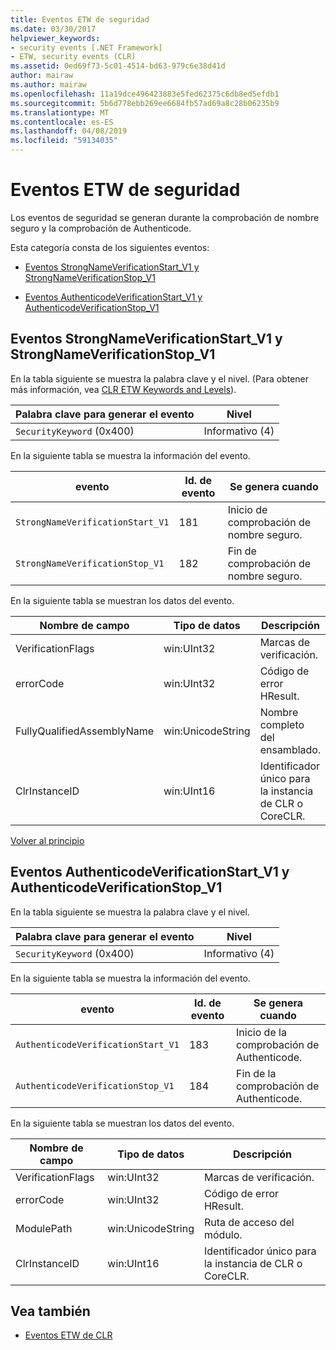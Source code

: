 ```yaml
---
title: Eventos ETW de seguridad
ms.date: 03/30/2017
helpviewer_keywords:
- security events [.NET Framework]
- ETW, security events (CLR)
ms.assetid: 0ed69f73-5c01-4514-bd63-979c6e38d41d
author: mairaw
ms.author: mairaw
ms.openlocfilehash: 11a19dce496423883e5fed62375c6db8ed5efdb1
ms.sourcegitcommit: 5b6d778ebb269ee6684fb57ad69a8c28b06235b9
ms.translationtype: MT
ms.contentlocale: es-ES
ms.lasthandoff: 04/08/2019
ms.locfileid: "59134035"
---
```

# <a name="security-etw-events"></a>Eventos ETW de seguridad
<a name="top"></a> Los eventos de seguridad se generan durante la comprobación de nombre seguro y la comprobación de Authenticode.  
  
 Esta categoría consta de los siguientes eventos:  
  
-   [Eventos StrongNameVerificationStart_V1 y StrongNameVerificationStop_V1](#strongnameverificationstart_v1_and_strongnameverificationstop_v1_events)  
  
-   [Eventos AuthenticodeVerificationStart_V1 y AuthenticodeVerificationStop_V1](#authenticodeverificationstart_v1_and_authenticodeverificationstop_v1_events)  
  
<a name="strongnameverificationstart_v1_and_strongnameverificationstop_v1_events"></a>   
## <a name="strongnameverificationstartv1-and-strongnameverificationstopv1-events"></a>Eventos StrongNameVerificationStart_V1 y StrongNameVerificationStop_V1  
 En la tabla siguiente se muestra la palabra clave y el nivel. (Para obtener más información, vea [CLR ETW Keywords and Levels](../../../docs/framework/performance/clr-etw-keywords-and-levels.md)).  
  
|Palabra clave para generar el evento|Nivel|  
|-----------------------------------|-----------|  
|`SecurityKeyword` (0x400)|Informativo (4)|  
  
 En la siguiente tabla se muestra la información del evento.  
  
|evento|Id. de evento|Se genera cuando|  
|-----------|--------------|-----------------|  
|`StrongNameVerificationStart_V1`|181|Inicio de comprobación de nombre seguro.|  
|`StrongNameVerificationStop_V1`|182|Fin de comprobación de nombre seguro.|  
  
 En la siguiente tabla se muestran los datos del evento.  
  
|Nombre de campo|Tipo de datos|Descripción|  
|----------------|---------------|-----------------|  
|VerificationFlags|win:UInt32|Marcas de verificación.|  
|errorCode|win:UInt32|Código de error HResult.|  
|FullyQualifiedAssemblyName|win:UnicodeString|Nombre completo del ensamblado.|  
|ClrInstanceID|win:UInt16|Identificador único para la instancia de CLR o CoreCLR.|  
  
 [Volver al principio](#top)  
  
<a name="authenticodeverificationstart_v1_and_authenticodeverificationstop_v1_events"></a>   
## <a name="authenticodeverificationstartv1-and-authenticodeverificationstopv1-events"></a>Eventos AuthenticodeVerificationStart_V1 y AuthenticodeVerificationStop_V1  
 En la tabla siguiente se muestra la palabra clave y el nivel.  
  
|Palabra clave para generar el evento|Nivel|  
|-----------------------------------|-----------|  
|`SecurityKeyword` (0x400)|Informativo (4)|  
  
 En la siguiente tabla se muestra la información del evento.  
  
|evento|Id. de evento|Se genera cuando|  
|-----------|--------------|-----------------|  
|`AuthenticodeVerificationStart_V1`|183|Inicio de la comprobación de Authenticode.|  
|`AuthenticodeVerificationStop_V1`|184|Fin de la comprobación de Authenticode.|  
  
 En la siguiente tabla se muestran los datos del evento.  
  
|Nombre de campo|Tipo de datos|Descripción|  
|----------------|---------------|-----------------|  
|VerificationFlags|win:UInt32|Marcas de verificación.|  
|errorCode|win:UInt32|Código de error HResult.|  
|ModulePath|win:UnicodeString|Ruta de acceso del módulo.|  
|ClrInstanceID|win:UInt16|Identificador único para la instancia de CLR o CoreCLR.|  
  
## <a name="see-also"></a>Vea también

- [Eventos ETW de CLR](../../../docs/framework/performance/clr-etw-events.md)
